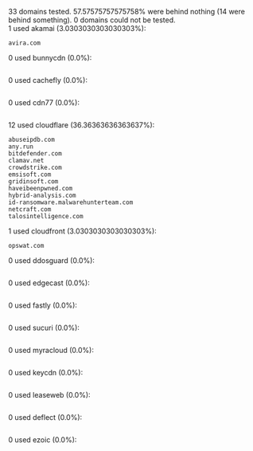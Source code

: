 33 domains tested. 57.57575757575758% were behind nothing (14 were behind something). 0 domains could not be tested.<br>
1 used akamai (3.0303030303030303%):
```
avira.com
```

0 used bunnycdn (0.0%):
```

```

0 used cachefly (0.0%):
```

```

0 used cdn77 (0.0%):
```

```

12 used cloudflare (36.36363636363637%):
```
abuseipdb.com
any.run
bitdefender.com
clamav.net
crowdstrike.com
emsisoft.com
gridinsoft.com
haveibeenpwned.com
hybrid-analysis.com
id-ransomware.malwarehunterteam.com
netcraft.com
talosintelligence.com
```

1 used cloudfront (3.0303030303030303%):
```
opswat.com
```

0 used ddosguard (0.0%):
```

```

0 used edgecast (0.0%):
```

```

0 used fastly (0.0%):
```

```

0 used sucuri (0.0%):
```

```

0 used myracloud (0.0%):
```

```

0 used keycdn (0.0%):
```

```

0 used leaseweb (0.0%):
```

```

0 used deflect (0.0%):
```

```

0 used ezoic (0.0%):
```

```
